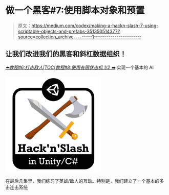# 做一个黑客#7:使用脚本对象和预置

> 原文：<https://medium.com/codex/making-a-hackn-slash-7-using-scriptable-objects-and-prefabs-351350514377?source=collection_archive---------1----------------------->

## 让我们改进我们的黑客和斜杠数据组织！

[*⬅️教程#6:打击敌人*](https://mina-pecheux.medium.com/making-a-hackn-slash-6-hitting-enemies-733ef33c0b36)*|*[*TOC*](/c-sharp-progarmming/making-a-hackn-slash-game-in-unity-c-6ec315e75816)*|*[*教程#8:使用有限状态机 1/2 ➡️*](https://mina-pecheux.medium.com/making-a-hackn-slash-8-implementing-a-basic-ai-using-a-finite-state-machine-1-2-be45ac71c73b) 实现一个基本的 AI

![](img/0e73857ff8ae127ce74f6268637947f5.png)

在最后几集里，我们练习了英雄/敌人的互动。特别是，我们建立了一个基本的多击连击系统